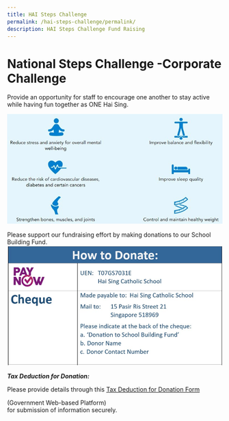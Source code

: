 ```yaml
---
title: HAI Steps Challenge
permalink: /hai-steps-challenge/permalink/
description: HAI Steps Challenge Fund Raising
---
```

# National Steps Challenge -Corporate Challenge

Provide an opportunity for staff to encourage one another to stay active while having fun together as ONE Hai Sing.

![healthy staff](/images/News%20and%20Announcement/national%20step%20challenge.png)

Please support our fundraising effort by making donations to our School Building Fund.
![Donation](/images/News%20and%20Announcement/donation.png)

***Tax Deduction for Donation:***

Please provide details through this [Tax Deduction for Donation Form](https://form.gov.sg/#!/63119a961ad8840013f02f84) 

(Government Web-based Platform)                      
for submission of information securely.